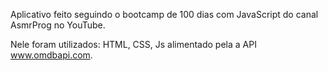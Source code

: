 Aplicativo feito seguindo o bootcamp de 100 dias com JavaScript do canal AsmrProg no YouTube.

Nele foram utilizados: HTML, CSS, Js alimentado pela a API www.omdbapi.com.
